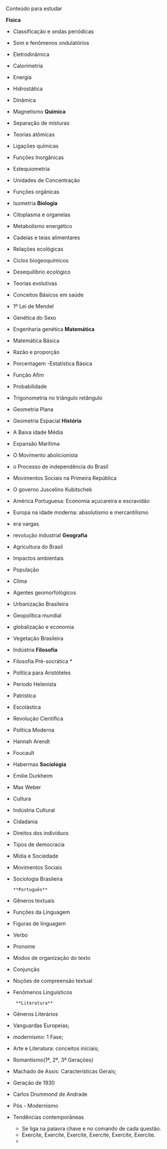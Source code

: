  

​                            Conteúdo para estudar

​                        **Física**

- Classificação e ondas periódicas

- Som e fenômenos ondulatórios

- Eletrodinâmica

- Calorimetria

- Energia

- Hidrostática

- Dinâmica

- Magnetismo
        **Química**
  
- Separação de misturas

- Teorias atômicas

- Ligações químicas

- Funções Inorgânicas

- Estequiometria

- Unidades de Concentração

- Funções orgânicas

- Isometria
      **Biologia**
     
- Citoplasma e organelas

- Metabolismo energético

- Cadeias e teias alimentares

- Relações ecológicas

- Ciclos biogeoquímicos

- Desequilíbrio ecológico

- Teorias evolutivas

- Conceitos Básicos em saúde

- 1º Lei de Mendel

- Genética  do Sexo

- Engenharia genética
       **Matemática**
   
- Matemática Básica

- Razão e proporção

- Porcentagem
  -Estatística Básica

- Função Afim

- Probabilidade

- Trigonometria no triângulo retângulo

- Geometria Plana

- Geometria Espacial
          **História**
      
- A Baixa idade Média

- Expansão Marítima

- O Movimento abolicionista

- o Processo de independência do Brasil

- Movimentos Sociais na Primeira República

- O governo Juscelino Kubitschek

- América Portuguesa: Economia açucareira e escravidão

- Europa na idade moderna: absolutismo e mercantilismo

- era vargas

- revolução industrial
          **Geografia**
      
- Agricultura do Brasil

- Impactos ambientais

- População 

- Clima

- Agentes geomorfológicos

- Urbanização Brasileira

- Geopolítica mundial

- globalização e economia

- Vegetação Brasileira

- Indústria
           **Filosofia**
       
- Filosofia Pré-socrática *

- Política para Aristóteles

- Período Helenista

- Patrística

- Escolástica

- Revolução Científica

- Política Moderna

- Hannah Arendt

- Foucault

- Habermas
                **Sociologia**
            
- Emilie Durkheim

- Max Weber

- Cultura

- Indústria Cultural

- Cidadania

- Direitos dos indivíduos

- Tipos de democracia

- Mídia e Sociedade

- Movimentos Sociais

- Sociologia Brasileira

      **Português**

- Gêneros textuais

- Funções da Linguagem

- Figuras de linguagem

- Verbo

- Pronome

- Modos de organização do texto

- Conjunção

- Noções de compreensão textual

- Fenômenos Linguísticos

       **Literatura**

- Gêneros Literários

- Vanguardas Europeias;

- modernismo: 1 Fase;

- Arte e Literatura: conceitos iniciais;

- Romantismo(1ª, 2ª, 3ª Gerações)

- Machado de Assis: Características Gerais;

- Geração de 1930

- Carlos Drummond de Andrade 

- Pós - Modernismo

- Tendências contemporâneas 

     - Se liga na palavra chave e no comando de cada questão.
     - Exercite, Exercite, Exercite, Exercite, Exercite, Exercite.
     - 
